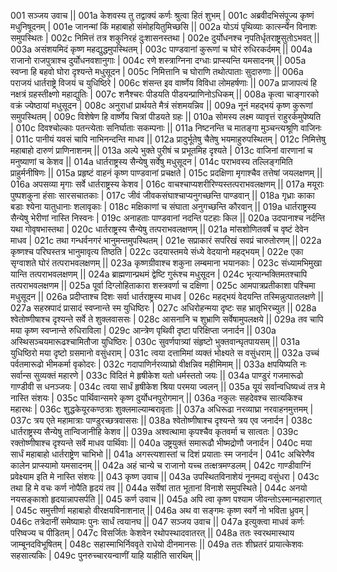 001  	सञ्जय उवाच ||
001a	केशवस्य तु तद्वाक्यं कर्णः श्रुत्वा हितं शुभम् |
001c	अब्रवीदभिसंपूज्य कृष्णं मधुनिषूदनम् |
001e 	जानन्मां किं महाबाहो संमोहयितुमिच्छसि ||
002a	योऽयं पृथिव्याः कार्त्स्न्येन विनाशः समुपस्थितः |
002c	निमित्तं तत्र शकुनिरहं दुःशासनस्तथा |
002e 	दुर्योधनश्च नृपतिर्धृतराष्ट्रसुतोऽभवत् ||
003a	असंशयमिदं कृष्ण महद्युद्धमुपस्थितम् |
003c	पाण्डवानां कुरूणां च घोरं रुधिरकर्दमम् ||
004a	राजानो राजपुत्राश्च दुर्योधनवशानुगाः |
004c	रणे शस्त्राग्निना दग्धाः प्राप्स्यन्ति यमसादनम् ||
005a	स्वप्ना हि बहवो घोरा दृश्यन्ते मधुसूदन |
005c	निमित्तानि च घोराणि तथोत्पाताः सुदारुणाः ||
006a	पराजयं धार्तराष्ट्रे विजयं च युधिष्ठिरे |
006c	शंसन्त इव वार्ष्णेय विविधा लोमहर्षणाः ||
007a	प्राजापत्यं हि नक्षत्रं ग्रहस्तीक्ष्णो महाद्युतिः |
007c	शनैश्चरः पीडयति पीडयन्प्राणिनोऽधिकम् ||
008a	कृत्वा चाङ्गारको वक्रं ज्येष्ठायां मधुसूदन |
008c	अनुराधां प्रार्थयते मैत्रं संशमयन्निव ||
009a	नूनं महद्भयं कृष्ण कुरूणां समुपस्थितम् |
009c	विशेषेण हि वार्ष्णेय चित्रां पीडयते ग्रहः ||
010a	सोमस्य लक्ष्म व्यावृत्तं राहुरर्कमुपेष्यति |
010c	दिवश्चोल्काः पतन्त्येताः सनिर्घाताः सकम्पनाः ||
011a	निष्टनन्ति च मातङ्गा मुञ्चन्त्यश्रूणि वाजिनः |
011c	पानीयं यवसं चापि नाभिनन्दन्ति माधव ||
012a	प्रादुर्भूतेषु चैतेषु भयमाहुरुपस्थितम् |
012c	निमित्तेषु महाबाहो दारुणं प्राणिनाशनम् ||
013a	अल्पे भुक्ते पुरीषं च प्रभूतमिह दृश्यते |
013c	वाजिनां वारणानां च मनुष्याणां च केशव ||
014a	धार्तराष्ट्रस्य सैन्येषु सर्वेषु मधुसूदन |
014c	पराभवस्य तल्लिङ्गमिति प्राहुर्मनीषिणः ||
015a	प्रहृष्टं वाहनं कृष्ण पाण्डवानां प्रचक्षते |
015c	प्रदक्षिणा मृगाश्चैव तत्तेषां जयलक्षणम् ||
016a	अपसव्या मृगाः सर्वे धार्तराष्ट्रस्य केशव |
016c	वाचश्चाप्यशरीरिण्यस्तत्पराभवलक्षणम् ||
017a	मयूराः पुष्पशकुना हंसाः सारसचातकाः |
017c	जीवं जीवकसंघाश्चाप्यनुगच्छन्ति पाण्डवान् ||
018a	गृध्राः काका बडाः श्येना यातुधानाः शलावृकाः |
018c	मक्षिकाणां च संघाता अनुगच्छन्ति कौरवान् ||
019a	धार्तराष्ट्रस्य सैन्येषु भेरीणां नास्ति निस्वनः |
019c	अनाहताः पाण्डवानां नदन्ति पटहाः किल ||
020a	उदपानाश्च नर्दन्ति यथा गोवृषभास्तथा |
020c	धार्तराष्ट्रस्य सैन्येषु तत्पराभवलक्षणम् ||
021a	मांसशोणितवर्षं च वृष्टं देवेन माधव |
021c	तथा गन्धर्वनगरं भानुमन्तमुपस्थितम् |
021e 	सप्राकारं सपरिखं सवप्रं चारुतोरणम् ||
022a	कृष्णश्च परिघस्तत्र भानुमावृत्य तिष्ठति |
022c	उदयास्तमये संध्ये वेदयानो महद्भयम् |
022e 	एका सृग्वाशते घोरं तत्पराभवलक्षणम् ||
023a	कृष्णग्रीवाश्च शकुना लम्बमाना भयानकाः |
023c	संध्यामभिमुखा यान्ति तत्पराभवलक्षणम् ||
024a	ब्राह्मणान्प्रथमं द्वेष्टि गुरूंश्च मधुसूदन | 
024c	भृत्यान्भक्तिमतश्चापि तत्पराभवलक्षणम ||
025a	पूर्वा दिग्लोहिताकारा शस्त्रवर्णा च दक्षिणा |
025c	आमपात्रप्रतीकाशा पश्चिमा मधुसूदन ||
026a	प्रदीप्ताश्च दिशः सर्वा धार्तराष्ट्रस्य माधव |
026c	महद्भयं वेदयन्ति तस्मिन्नुत्पातलक्षणे ||
027a	सहस्रपादं प्रासादं स्वप्नान्ते स्म युधिष्ठिरः |
027c	अधिरोहन्मया दृष्टः सह भ्रातृभिरच्युत ||
028a	श्वेतोष्णीषाश्च दृश्यन्ते सर्वे ते शुक्लवाससः |
028c	आसनानि च शुभ्राणि सर्वेषामुपलक्षये ||
029a	तव चापि मया कृष्ण स्वप्नान्ते रुधिराविला |
029c	आन्त्रेण पृथिवी दृष्टा परिक्षिप्ता जनार्दन ||
030a	अस्थिसञ्चयमारूढश्चामितौजा युधिष्ठिरः |
030c	सुवर्णपात्र्यां संहृष्टो भुक्तवान्घृतपायसम् ||
031a	युधिष्ठिरो मया दृष्टो ग्रसमानो वसुंधराम् |
031c	त्वया दत्तामिमां व्यक्तं भोक्ष्यते स वसुंधराम् ||
032a	उच्चं पर्वतमारूढो भीमकर्मा वृकोदरः |
032c	गदापाणिर्नरव्याघ्रो वीक्षन्निव महीमिमाम् ||
033a	क्षपयिष्यति नः सर्वान्स सुव्यक्तं महारणे |
033c	विदितं मे हृषीकेश यतो धर्मस्ततो जयः ||
034a	पाण्डुरं गजमारूढो गाण्डीवी स धनञ्जयः | 
034c	त्वया सार्धं हृषीकेश श्रिया परमया ज्वलन् ||
035a	यूयं सर्वान्वधिष्यध्वं तत्र मे नास्ति संशयः |
035c	पार्थिवान्समरे कृष्ण दुर्योधनपुरोगमान् ||
036a	नकुलः सहदेवश्च सात्यकिश्च महारथः |
036c	शुद्धकेयूरकण्ठत्राः शुक्लमाल्याम्बरावृताः ||
037a	अधिरूढा नरव्याघ्रा नरवाहनमुत्तमम् |
037c	त्रय एते महामात्राः पाण्डुरच्छत्रवाससः ||
038a	श्वेतोष्णीषाश्च दृश्यन्ते त्रय एव जनार्दन |
038c	धार्तराष्ट्रस्य सैन्येषु तान्विजानीहि केशव ||
039a	अश्वत्थामा कृपश्चैव कृतवर्मा च सात्वतः |
039c	रक्तोष्णीषाश्च दृश्यन्ते सर्वे माधव पार्थिवाः ||
040a	उष्ट्रयुक्तं समारूढौ भीष्मद्रोणौ जनार्दन |
040c	मया सार्धं महाबाहो धार्तराष्ट्रेण चाभिभो ||
041a	अगस्त्यशास्तां च दिशं प्रयाताः स्म जनार्दन |
041c	अचिरेणैव कालेन प्राप्स्यामो यमसादनम् ||
042a	अहं चान्ये च राजानो यच्च तत्क्षत्रमण्डलम् |
042c	गाण्डीवाग्निं प्रवेक्ष्याम इति मे नास्ति संशयः ||
043  	कृष्ण उवाच ||
043a	उपस्थितविनाशेयं नूनमद्य वसुंधरा |
043c	तथा हि मे वचः कर्ण नोपैति हृदयं तव ||
044a	सर्वेषां तात भूतानां विनाशे समुपस्थिते |
044c	अनयो नयसङ्काशो हृदयान्नापसर्पति ||
045  	कर्ण उवाच ||
045a	अपि त्वा कृष्ण पश्याम जीवन्तोऽस्मान्महारणात् |
045c	समुत्तीर्णा महाबाहो वीरक्षयविनाशनात् ||
046a	अथ वा सङ्गमः कृष्ण स्वर्गे नो भविता ध्रुवम् |
046c	तत्रेदानीं समेष्यामः पुनः सार्धं त्वयानघ ||
047  	सञ्जय उवाच ||
047a	इत्युक्त्वा माधवं कर्णः परिष्वज्य च पीडितम् |
047c	विसर्जितः केशवेन रथोपस्थादवातरत् ||
048a	ततः स्वरथमास्थाय जाम्बूनदविभूषितम् |
048c	सहास्माभिर्निववृते राधेयो दीनमानसः ||
049a	ततः शीघ्रतरं प्रायात्केशवः सहसात्यकिः |
049c	पुनरुच्चारयन्वाणीं याहि याहीति सारथिम् ||
